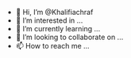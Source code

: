 - 👋 Hi, I’m @Khalifiachraf
- 👀 I’m interested in ...
- 🌱 I’m currently learning ...
- 💞️ I’m looking to collaborate on ...
- 📫 How to reach me ...

<!---
Khalifiachraf/Khalifiachraf is a ✨ special ✨ repository because its `README.md` (this file) appears on your GitHub profile.
You can click the Preview link to take a look at your changes.
--->
